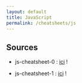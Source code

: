 ```yaml
---
layout: default
title: JavaScript
permalink: /cheatsheets/js
---
```


## Sources
* js-cheatsheet-0 : [ici][site] !

[site]: https://ilovecoding.org/
* js-cheatsheet-1 : [ici][site] !

[site]: https://websitesetup.org/
